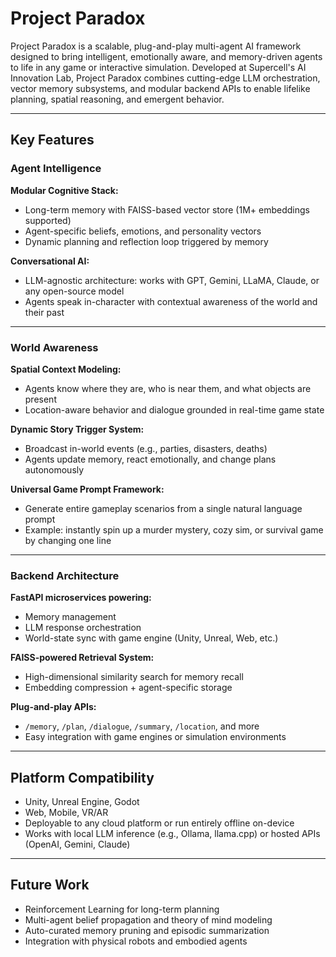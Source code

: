 # Project Paradox

Project Paradox is a scalable, plug-and-play multi-agent AI framework designed to bring intelligent, emotionally aware, and memory-driven agents to life in any game or interactive simulation. Developed at Supercell's AI Innovation Lab, Project Paradox combines cutting-edge LLM orchestration, vector memory subsystems, and modular backend APIs to enable lifelike planning, spatial reasoning, and emergent behavior.

---

## Key Features

### Agent Intelligence

**Modular Cognitive Stack:**
- Long-term memory with FAISS-based vector store (1M+ embeddings supported)
- Agent-specific beliefs, emotions, and personality vectors
- Dynamic planning and reflection loop triggered by memory

**Conversational AI:**
- LLM-agnostic architecture: works with GPT, Gemini, LLaMA, Claude, or any open-source model
- Agents speak in-character with contextual awareness of the world and their past

---

### World Awareness

**Spatial Context Modeling:**
- Agents know where they are, who is near them, and what objects are present
- Location-aware behavior and dialogue grounded in real-time game state

**Dynamic Story Trigger System:**
- Broadcast in-world events (e.g., parties, disasters, deaths)
- Agents update memory, react emotionally, and change plans autonomously

**Universal Game Prompt Framework:**
- Generate entire gameplay scenarios from a single natural language prompt
- Example: instantly spin up a murder mystery, cozy sim, or survival game by changing one line

---

### Backend Architecture

**FastAPI microservices powering:**
- Memory management
- LLM response orchestration
- World-state sync with game engine (Unity, Unreal, Web, etc.)

**FAISS-powered Retrieval System:**
- High-dimensional similarity search for memory recall
- Embedding compression + agent-specific storage

**Plug-and-play APIs:**
- `/memory`, `/plan`, `/dialogue`, `/summary`, `/location`, and more
- Easy integration with game engines or simulation environments

---

## Platform Compatibility

- Unity, Unreal Engine, Godot
- Web, Mobile, VR/AR
- Deployable to any cloud platform or run entirely offline on-device
- Works with local LLM inference (e.g., Ollama, llama.cpp) or hosted APIs (OpenAI, Gemini, Claude)

---

## Future Work

- Reinforcement Learning for long-term planning
- Multi-agent belief propagation and theory of mind modeling
- Auto-curated memory pruning and episodic summarization
- Integration with physical robots and embodied agents
